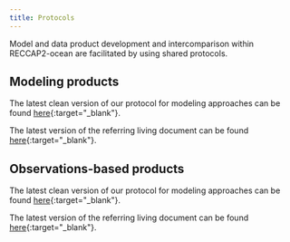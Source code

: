 ```yaml
---
title: Protocols
---
```


Model and data product development and intercomparison within RECCAP2-ocean are facilitated by using shared protocols.  

## Modeling products

The latest clean version of our protocol for modeling approaches can be found [here](documents/MODELING_PROTOCOL_RECCAP2-ocean_v20210304.pdf){:target="_blank"}.

The latest version of the referring living document can be found [here](https://docs.google.com/document/d/1GYF1kvzCGwIjbqn4GQmeFtNV4Jhiu7goJhA_K8HxIMg/edit?usp=sharing){:target="_blank"}.

## Observations-based products

The latest clean version of our protocol for modeling approaches can be found [here](https://github.com/RECCAP2-ocean/RECCAP2-ocean.github.io/raw/master/documents/OBSERVATIONS_PROTOCOL_RECCAP2-ocean_v20210302.pdf){:target="_blank"}.

The latest version of the referring living document can be found [here](https://docs.google.com/document/d/1xpr2kX8gpWKiRSZktxzMkpsy_5QwZnfBjmNurOmWQ-E/edit?usp=sharing){:target="_blank"}.
